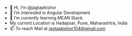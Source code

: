- 👋 Hi, I’m @jagtapkishor
- 👀 I’m interested in Angular Development
- 🌱 I’m currently learning MEAN Stack. 
-    My current Location is Hadapsar, Pune, Maharashtra, India
- 📫 To reach Mail at jagtapkishor104@gmail.com


